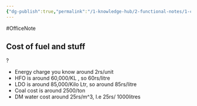 ```yaml
---
{"dg-publish":true,"permalink":"/1-knowledge-hub/2-functional-notes/1-career-notes/2-general-technical-notes/3-power-plant-commerce/cost/","noteIcon":""}
---
```


#OfficeNote
##  Cost of fuel and stuff
?
- Energy charge you know around 2rs/unit
- HFO is around 60,000/KL , so 60rs/litre
- LDO is around 85,000/Kilo Ltr, so around 85rs/litre
- Coal cost is around 2500/ton
- DM water cost around 25rs/m^3, I.e 25rs/ 1000litres
<!--SR:!2024-07-06,3,250-->